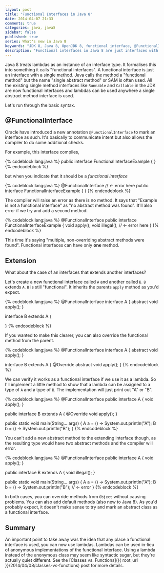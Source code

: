 ```yaml
---
layout: post
title: "Functional Interfaces in Java 8"
date: 2014-04-07 21:33
comments: true
categories: java, java8
sidebar: false
published: true
series: What's new in Java 8
keywords: "JDK 8, Java 8, OpenJDK 8, functional interface, @FunctionalInterface, lambda"
description: "Functional interfaces in Java 8 are just interfaces with a single method. Anywhere a functional interface is used, you can use a lambda. Let's run through the basic syntax."
---
```


Java 8 treats lambdas as an instance of an interface type. It formalises this into something it calls "functional interfaces". A functional interface is just an interface with a single method. Java calls the method a "functional method" but the name "single abstract method" or SAM is often used. All the existing single method interfaces like `Runnable` and `Callable` in the JDK are now functional interfaces and lambdas can be used anywhere a single abstract method interface is used.

Let's run through the basic syntax.

<!-- more -->

## @FunctionalInterface

Oracle have introduced a new annotation `@FunctionalInterface` to mark an interface as such. It's basically to communicate intent but also allows the compiler to do some additional checks.

For example, this interface compiles,

{% codeblock lang:java %}
public interface FunctionalInterfaceExample {
}
{% endcodeblock %}

but when you indicate that it should be a _functional interface_

{% codeblock lang:java %}
@FunctionalInterface // <- error here
public interface FunctionalInterfaceExample {
}
{% endcodeblock %}

The compiler will raise an error as there is no method. It says that "Example is not a functional interface" as "no abstract method was found". It'll also error if we try and add a second method.

{% codeblock lang:java %}
@FunctionalInterface
public interface FunctionalInterfaceExample {
    void apply();
    void illegal();    // <- error here
}
{% endcodeblock %}

This time it's saying "multiple, non-overriding abstract methods were found". Functional interfaces can have only **one** method.


## Extension

What about the case of an interfaces that extends another interfaces?

Let's create a new functional interface called `A` and another called `B`. `B` extends `A`. `B` is still "functional". It inherits the parents `apply` method as you'd expect.

{% codeblock lang:java %}
@FunctionalInterface
interface A {
    abstract void apply();
}

interface B extends A {

}
{% endcodeblock %}


If you wanted to make this clearer, you can also override the functional method from the parent.

{% codeblock lang:java %}
@FunctionalInterface
interface A {
    abstract void apply();
}

interface B extends A {
    @Override
    abstract void apply();
}
{% endcodeblock %}


We can verify it works as a functional interface if we use it as a lambda. So I'll implement a little method to show that a lambda can be assigned to a type of `A` and a type of `B`. The implementation will just print out "A" or "B".

{% codeblock lang:java %}
@FunctionalInterface
public interface A {
    void apply();
}

public interface B extends A {
    @Override
    void apply();
}

public static void main(String... args) {
    A a = () -> System.out.println("A");
    B b = () -> System.out.println("B");
}
{% endcodeblock %}

You can't add a new abstract method to the extending interface though, as the resulting type would have two abstract methods and the compiler will error.

{% codeblock lang:java %}
@FunctionalInterface
public interface A {
    void apply();
}

public interface B extends A {
    void illegal();
}

public static void main(String... args) {
    A a = () -> System.out.println("A");
    B b = () -> System.out.println("B");    // <- error
}
{% endcodeblock %}


In both cases, you can override methods from `Object` without causing problems. You can also add default methods (also new to Java 8). As you'd probably expect, it doesn't make sense to try and mark an abstract class as a functional interface.


## Summary

An important point to take away was the idea that any place a functional interface is used, you can now use lambdas. Lambdas can be used in-lieu of anonymous implementations of the functional interface. Using a lambda instead of the anonymous class may seem like syntactic sugar, but they're actually quiet different. See the [Classes vs. Functions]({{ root_url }}/2014/04/08/classes-vs-functions) post for more details.
